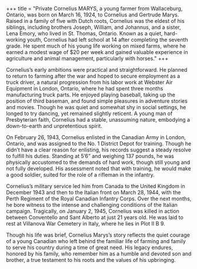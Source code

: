 +++
title = "Private Cornelius MARYS, a young farmer from Wallaceburg, Ontario, was born on March 16, 1924, to Cornelius and Gertrude Marys. Raised in a family of five with Dutch roots, Cornelius was the eldest of his siblings, including brothers Joseph, William, and Johannus, and a sister, Lena Emory, who lived in St. Thomas, Ontario. Known as a quiet, hard-working youth, Cornelius had left school at 14 after completing the seventh grade. He spent much of his young life working on mixed farms, where he earned a modest wage of $20 per week and gained valuable experience in agriculture and animal management, particularly with horses."
+++


Cornelius’s early ambitions were practical and straightforward. He planned to return to farming after the war and hoped to secure employment as a truck driver, a natural progression from his labor work at Webster Air Equipment in London, Ontario, where he had spent three months manufacturing truck parts. 
He enjoyed playing baseball, taking up the position of third baseman, and found simple pleasures in adventure stories and movies. Though he was quiet and somewhat shy in social settings, he longed to try dancing, yet remained slightly reticent. 
A young man of Presbyterian faith, Cornelius had a stable, unassuming nature, embodying a down-to-earth and unpretentious spirit.

On February 26, 1943, Cornelius enlisted in the Canadian Army in London, Ontario, and was assigned to the No. 1 District Depot for training. Though he didn’t have a clear reason for enlisting, his records suggest a steady resolve to fulfill his duties. Standing at 5’6” and weighing 137 pounds, he was physically accustomed to the demands of hard work, though still young and not fully developed. His assessment noted that with training, he would make a good soldier, suited for the role of a rifleman in the infantry.

Cornelius’s military service led him from Canada to the United Kingdom in December 1943 and then to the Italian front on March 28, 1944, with the Perth Regiment of the Royal Canadian Infantry Corps. Over the next months, he bore witness to the intense and challenging conditions of the Italian campaign. 
Tragically, on January 2, 1945, Cornelius was killed in action between Conventello and Sant Alberto at just 21 years old. 
He was laid to rest at Villanova War Cemetery in Italy, where he lies in Plot II B 9.

Though his life was brief, Cornelius Marys’s story reflects the quiet courage of a young Canadian who left behind the familiar life of farming and family to serve his country during a time of great need. His legacy endures, honored by his family, who remember him as a humble and devoted son and brother, a true testament to his roots and the values of his upbringing.
